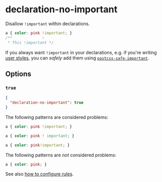 # declaration-no-important

Disallow `!important` within declarations.

<!-- prettier-ignore -->
```css
a { color: pink !important; }
/**             ↑
 * This !important */
```

If you always want `!important` in your declarations, e.g. if you're writing [user styles](https://userstyles.org/), you can _safely_ add them using [`postcss-safe-important`](https://github.com/crimx/postcss-safe-important).

## Options

### `true`

```json
{
  "declaration-no-important": true
}
```

The following patterns are considered problems:

<!-- prettier-ignore -->
```css
a { color: pink !important; }
```

<!-- prettier-ignore -->
```css
a { color: pink ! important; }
```

<!-- prettier-ignore -->
```css
a { color: pink!important; }
```

The following patterns are _not_ considered problems:

<!-- prettier-ignore -->
```css
a { color: pink; }
```

See also [how to configure rules](../../../docs/user-guide/configure.md#rules).
